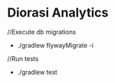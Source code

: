 # Diorasi Analytics

//Execute db migrations
- ./gradlew flywayMigrate -i


//Run tests
- ./gradlew test
